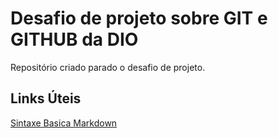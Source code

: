 # Desafio de projeto sobre GIT e GITHUB da DIO
Repositório criado parado o desafio de projeto.

## Links Úteis
[Sintaxe Basica  Markdown](https://www.markdownguide.org/basic-syntax/)
